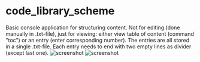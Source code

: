 # code_library_scheme
Basic console application for structuring content. Not for editing (done manually in .txt-file), just for viewing: either view table of content (command "toc") or an entry (enter corresponding number). The entries are all stored in a single .txt-file. Each entry needs to end with two empty lines as divider (except last one).
![screenshot](https://user-images.githubusercontent.com/26798159/33559901-8997982a-d90e-11e7-9299-48c3c444f283.JPG)
![screenshot](https://user-images.githubusercontent.com/26798159/33791173-51a5c568-dc88-11e7-862d-2a226b7cf5eb.JPG)
